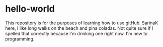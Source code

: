 # hello-world
This repository is for the purposes of learning how to use gitHub.
SarinaK here, I like long walks on the beach and pina coladas. Not quite sure if I spelled that
correctly because I'm drinking one right now. I'm new to programming.
